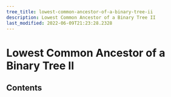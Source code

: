 ```yaml
---
tree_title: lowest-common-ancestor-of-a-binary-tree-ii
description: Lowest Common Ancestor of a Binary Tree II
last_modified: 2022-06-09T21:23:28.2328
---
```


# Lowest Common Ancestor of a Binary Tree II

## Contents
